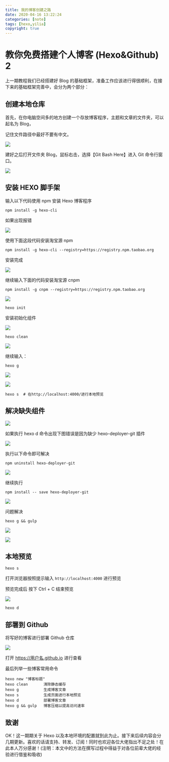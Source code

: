 ```yaml
---
title: 我的博客创建之路
date: 2020-04-16 13:22:24
categories: [note]
tags: [hexo,yilia]
copyright: true
---
```


# 教你免费搭建个人博客 (Hexo&Github)  2

上一期教程我们已经搭建好 Blog 的基础框架，准备工作应该进行得很顺利，在接下来的基础框架完善中，会分为两个部分：

<!-- more -->

## 创建本地仓库

首先，在你电脑空间多的地方创建一个存放博客程序，主题和文章的文件夹，可以起名为 Blog，

记住文件路径中最好不要有中文。

![](https://github.com/sujit-168/Blog-Picture/raw/master/My%20Blog/%E6%88%91%E7%9A%84%E5%8D%9A%E5%AE%A2%E5%88%9B%E5%BB%BA%E4%B9%8B%E8%B7%AF2/blog.jpg)

建好之后打开文件夹 Blog，鼠标右击，选择【Git Bash Here】进入 Git 命令行窗口。

![](https://github.com/sujit-168/Blog-Picture/raw/master/My%20Blog/%E6%88%91%E7%9A%84%E5%8D%9A%E5%AE%A2%E5%88%9B%E5%BB%BA%E4%B9%8B%E8%B7%AF2/Git命令.jpg)

## 安装 HEXO 脚手架
输入以下代码使用 npm 安装 Hexo 博客程序

```
npm install -g hexo-cli
```

如果出现报错

![](https://github.com/sujit-168/Blog-Picture/raw/master/My%20Blog/%E6%88%91%E7%9A%84%E5%8D%9A%E5%AE%A2%E5%88%9B%E5%BB%BA%E4%B9%8B%E8%B7%AF2/npm-install-error1.jpg)

使用下面这段代码安装淘宝源 npm

```
npm install -g hexo-cli --registry=https://registry.npm.taobao.org
```

安装完成

![](https://github.com/sujit-168/Blog-Picture/raw/master/My%20Blog/%E6%88%91%E7%9A%84%E5%8D%9A%E5%AE%A2%E5%88%9B%E5%BB%BA%E4%B9%8B%E8%B7%AF2/npm-install-success.jpg)

继续输入下面的代码安装淘宝源 cnpm

```
npm install -g cnpm --registry=https://registry.npm.taobao.org
```

![](https://github.com/sujit-168/Blog-Picture/raw/master/My%20Blog/%E6%88%91%E7%9A%84%E5%8D%9A%E5%AE%A2%E5%88%9B%E5%BB%BA%E4%B9%8B%E8%B7%AF2/npm-install-cnpm.jpg)

```
hexo init
```

安装初始化组件

![](https://github.com/sujit-168/Blog-Picture/raw/master/My%20Blog/%E6%88%91%E7%9A%84%E5%8D%9A%E5%AE%A2%E5%88%9B%E5%BB%BA%E4%B9%8B%E8%B7%AF2/hexo-init.jpg)


```
hexo clean 
```

![](https://github.com/sujit-168/Blog-Picture/raw/master/My%20Blog/%E6%88%91%E7%9A%84%E5%8D%9A%E5%AE%A2%E5%88%9B%E5%BB%BA%E4%B9%8B%E8%B7%AF2/hexo-clean.jpg)

继续输入：

```
hexo g
```

![](https://github.com/sujit-168/Blog-Picture/raw/master/My%20Blog/%E6%88%91%E7%9A%84%E5%8D%9A%E5%AE%A2%E5%88%9B%E5%BB%BA%E4%B9%8B%E8%B7%AF2/hexo-g&&gulp.jpg)

![](https://github.com/sujit-168/Blog-Picture/raw/master/My%20Blog/%E6%88%91%E7%9A%84%E5%8D%9A%E5%AE%A2%E5%88%9B%E5%BB%BA%E4%B9%8B%E8%B7%AF2/hexo-g&&gulp-else.jpg)

```
hexo s  # 在http://localhost:4000/进行本地预览
```

## 解决缺失组件

![](https://github.com/sujit-168/Blog-Picture/raw/master/My%20Blog/%E6%88%91%E7%9A%84%E5%8D%9A%E5%AE%A2%E5%88%9B%E5%BB%BA%E4%B9%8B%E8%B7%AF2/hexo-s.jpg)

如果执行 hexo d 命令出现下图错误是因为缺少 hexo-deployer-git 插件

![](https://github.com/sujit-168/Blog-Picture/raw/master/My%20Blog/%E6%88%91%E7%9A%84%E5%8D%9A%E5%AE%A2%E5%88%9B%E5%BB%BA%E4%B9%8B%E8%B7%AF2/hexo-d-error.jpg)

执行以下命令即可解决

```
npm uninstall hexo-deployer-git
```

![](https://github.com/sujit-168/Blog-Picture/raw/master/My%20Blog/%E6%88%91%E7%9A%84%E5%8D%9A%E5%AE%A2%E5%88%9B%E5%BB%BA%E4%B9%8B%E8%B7%AF2/error-saving.jpg)

继续执行

```
npm install -- save hexo-deployer-git
```

![](https://github.com/sujit-168/Blog-Picture/raw/master/My%20Blog/%E6%88%91%E7%9A%84%E5%8D%9A%E5%AE%A2%E5%88%9B%E5%BB%BA%E4%B9%8B%E8%B7%AF2/npm-reinstall.jpg)

问题解决

```
hexo g && gulp
```

![](https://github.com/sujit-168/Blog-Picture/raw/master/My%20Blog/%E6%88%91%E7%9A%84%E5%8D%9A%E5%AE%A2%E5%88%9B%E5%BB%BA%E4%B9%8B%E8%B7%AF2/hexo-g&&gulp.jpg)



![](https://github.com/sujit-168/Blog-Picture/raw/master/My%20Blog/%E6%88%91%E7%9A%84%E5%8D%9A%E5%AE%A2%E5%88%9B%E5%BB%BA%E4%B9%8B%E8%B7%AF2/hexo-g&&gulp-else.jpg)

## 本地预览
```
hexo s
```

打开浏览器按照提示输入 `http://localhost:4000` 进行预览

预览完成后 按下 Ctrl + C 结束预览

![](https://github.com/sujit-168/Blog-Picture/raw/master/My%20Blog/%E6%88%91%E7%9A%84%E5%8D%9A%E5%AE%A2%E5%88%9B%E5%BB%BA%E4%B9%8B%E8%B7%AF2/hexo-s.jpg)

```
hexo d
```

## 部署到 Github

将写好的博客进行部署 Github 仓库

![](https://github.com/sujit-168/Blog-Picture/raw/master/My%20Blog/%E6%88%91%E7%9A%84%E5%8D%9A%E5%AE%A2%E5%88%9B%E5%BB%BA%E4%B9%8B%E8%B7%AF2/hexo-d-success.jpg)

打开   https://用户名.github.io    进行查看

最后列举一些博客常用命令

```
hexo new "博客标题"
hexo clean       清除静态缓存
hexo g           生成博客文章
hexo s           生成页面进行本地预览
hexo d           部署博客文章
hexo g && gulp   博客压缩以提高访问速率
```

## 致谢

OK！这一期期关于 Hexo 以及本地环境的配置就到此为止。接下来后续内容会分几期更新。喜欢的话请支持、转发、订阅！同时也欢迎各位大佬指出不足之处！在此本人万分感谢！(注明：本文中的方法在撰写过程中得益于对各位前辈大佬的经验进行借鉴和吸收)


